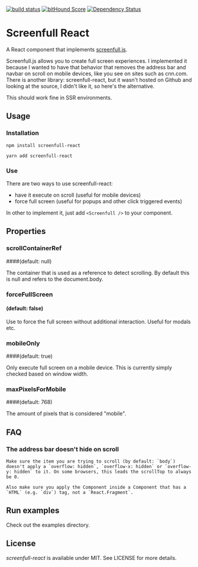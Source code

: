 [![build status](https://secure.travis-ci.org/mschipperheyn/screenfull-react.svg)](http://travis-ci.org/mschipperheyn/screenfull-react) [![bitHound Score](https://www.bithound.io/github/mschipperheyn/screenfull-react/badges/score.svg)](https://www.bithound.io/github/mschipperheyn/screenfull-react) [![Dependency Status](https://david-dm.org/mschipperheyn/screenfull-react.svg)](https://david-dm.org/mschipperheyn/screenfull-react)

# Screenfull React

A React component that implements [screenfull.js](https://github.com/sindresorhus/screenfull.js/).

Screenfull.js allows you to create full screen experiences. I implemented it because I wanted to have that behavior that removes the address bar and navbar on scroll on mobile devices, like you see on sites such as cnn.com. There is another library: screenfull-react, but it wasn't hosted on Github and looking at the source, I didn't like it, so here's the alternative.

This should work fine in SSR environments.

## Usage

### Installation

`npm install screenfull-react`

`yarn add screenfull-react`

### Use

There are two ways to use screenfull-react:

- have it execute on scroll (useful for mobile devices)
- force full screen (useful for popups and other click triggered events)

In other to implement it, just add `<Screenfull />` to your component. 

## Properties

### scrollContainerRef
####(default: null)

The container that is used as a reference to detect scrolling. By default this is null and refers to the document.body.

### forceFullScreen
#### (default: false)

Use <Screenfull forceFullScreen /> to force the full screen without additional interaction. Useful for modals etc.

### mobileOnly 
####(default: true)

Only execute full screen on a mobile device. This is currently simply checked based on window width. 

### maxPixelsForMobile 
####(default: 768)

The amount of pixels that is considered "mobile".

## FAQ

### The address bar doesn't hide on scroll
    Make sure the item you are trying to scroll (by default: `body`) doesn't apply a `overflow: hidden`, `overflow-x: hidden` or `overflow-y: hidden` to it. On some browsers, this leads the scrollTop to always be 0.

    Also make sure you apply the Component inside a Component that has a `HTML` (e.g. `div`) tag, not a `React.Fragment`.


## Run examples

Check out the examples directory.

## License

_screenfull-react_ is available under MIT. See LICENSE for more details.
